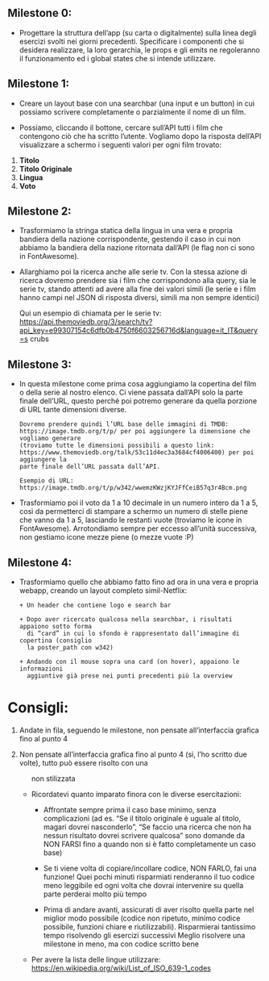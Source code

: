 ## Milestone 0:

- Progettare la struttura dell’app (su carta o digitalmente) sulla linea degli esercizi
  svolti nei giorni precedenti. Specificare i componenti che si desidera realizzare, la
  loro gerarchia, le props e gli emits ne regoleranno il funzionamento ed i global states
  che si intende utilizzare.

## Milestone 1:

- Creare un layout base con una searchbar (una input e un button) in cui possiamo
  scrivere completamente o parzialmente il nome di un film.

- Possiamo, cliccando il bottone, cercare sull’API tutti i film che contengono ciò che ha scritto l’utente.
  Vogliamo dopo la risposta dell’API visualizzare a schermo i seguenti valori per ogni
  film trovato:

1. **Titolo**
2. **Titolo Originale**
3. **Lingua**
4. **Voto**

## Milestone 2:

- Trasformiamo la stringa statica della lingua in una vera e propria bandiera della
  nazione corrispondente, gestendo il caso in cui non abbiamo la bandiera della
  nazione ritornata dall’API (le flag non ci sono in FontAwesome).

- Allarghiamo poi la ricerca anche alle serie tv. Con la stessa azione di ricerca
  dovremo prendere sia i film che corrispondono alla query, sia le serie tv, stando
  attenti ad avere alla fine dei valori simili (le serie e i film hanno campi nel JSON di
  risposta diversi, simili ma non sempre identici)

  Qui un esempio di chiamata per le serie tv:
  https://api.themoviedb.org/3/search/tv?api_key=e99307154c6dfb0b4750f6603256716d&language=it_IT&query=s
  crubs

## Milestone 3:

- In questa milestone come prima cosa aggiungiamo la copertina del film o della serie
  al nostro elenco. Ci viene passata dall’API solo la parte finale dell’URL, questo
  perché poi potremo generare da quella porzione di URL tante dimensioni diverse.

      Dovremo prendere quindi l’URL base delle immagini di TMDB:
      https://image.tmdb.org/t/p/ per poi aggiungere la dimensione che vogliamo generare
      (troviamo tutte le dimensioni possibili a questo link:
      https://www.themoviedb.org/talk/53c11d4ec3a3684cf4006400) per poi aggiungere la
      parte finale dell’URL passata dall’API.

      Esempio di URL:
      https://image.tmdb.org/t/p/w342/wwemzKWzjKYJFfCeiB57q3r4Bcm.png

- Trasformiamo poi il voto da 1 a 10 decimale in un numero intero da 1 a 5, così da
  permetterci di stampare a schermo un numero di stelle piene che vanno da 1 a 5,
  lasciando le restanti vuote (troviamo le icone in FontAwesome).
  Arrotondiamo sempre per eccesso all’unità successiva, non gestiamo icone mezze
  piene (o mezze vuote :P)

## Milestone 4:

- Trasformiamo quello che abbiamo fatto fino ad ora in una vera e propria webapp,
  creando un layout completo simil-Netflix:

      + Un header che contiene logo e search bar

      + Dopo aver ricercato qualcosa nella searchbar, i risultati appaiono sotto forma
        di “card” in cui lo sfondo è rappresentato dall’immagine di copertina (consiglio
        la poster_path con w342)

      + Andando con il mouse sopra una card (on hover), appaiono le informazioni
        aggiuntive già prese nei punti precedenti più la overview

# Consigli:

1. Andate in fila, seguendo le milestone, non pensate all’interfaccia grafica fino
   al punto 4

2. Non pensate all’interfaccia grafica fino al punto 4 (si, l’ho scritto due volte),
   tutto può essere risolto con una <ul> non stilizzata

3. Ricordatevi quanto imparato finora con le diverse esercitazioni:

   - Affrontate sempre prima il caso base minimo, senza complicazioni (ad
     es. “Se il titolo originale è uguale al titolo, magari dovrei nasconderlo”,
     “Se faccio una ricerca che non ha nessun risultato dovrei scrivere
     qualcosa” sono domande da NON FARSI fino a quando non si è fatto
     completamente un caso base)

   - Se ti viene volta di copiare/incollare codice, NON FARLO, fai una
     funzione! Quei pochi minuti risparmiati renderanno il tuo codice meno
     leggibile ed ogni volta che dovrai intervenire su quella parte perderai
     molto più tempo

   - Prima di andare avanti, assicurati di aver risolto quella parte nel miglior
     modo possibile (codice non ripetuto, minimo codice possibile, funzioni
     chiare e riutilizzabili). Risparmierai tantissimo tempo risolvendo gli
     esercizi successivi
     Meglio risolvere una milestone in meno, ma con codice scritto bene

4. Per avere la lista delle lingue utilizzare:
   https://en.wikipedia.org/wiki/List_of_ISO_639-1_codes
